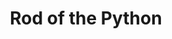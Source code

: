 ---
title: "Rod of the Python"

rod:
  aura: "Moderate transmutation"
  casterLevel: "10th"
  prerequisites:
    feats: ["{% feat_link craft-rod %}", "{% feat_link craft-magic-arms-and-armor %}"]
    spells: ["{% spell_link baleful-polymorph %}"]
    special: ["creator must be good"]
  marketPrice: 13000
  description: |
    This rod is longer than normal rods. It is about 4 feet long and weighs 10 pounds. It strikes as a _+1/+1 quarterstaff_. If the user throws the rod to the ground (a standard action), it grows to become a giant constrictor snake by the end of the round. The python obeys all commands of the owner. (In animal form, it retains the +1 enhancement bonus on attacks and damage possessed by the rod form.) The serpent returns to rod form (a full-round action) whenever the wielder desires, or whenever it moves farther than 100 feet from the owner. If the snake form is slain, it returns to rod form and cannot be activated again for three days. A _Rod of the Python_ only functions if the possessor is good.
---